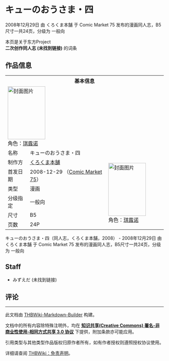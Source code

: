 # キューのおうさま・四

<!-- source html: G:\repos\THBWiki-Markdown-Builder\THBWikiMarkdown\Temp\main\b\b8\ns0%3A%E3%82%AD%E3%83%A5%E3%83%BC%E3%81%AE%E3%81%8A%E3%81%86%E3%81%95%E3%81%BE%E3%83%BB%E5%9B%9B.html -->

2008年12月29日 由 くろくま本舗 于 Comic Market 75 发布的漫画同人志，B5尺寸一共24页，分级为 一般向

本页是关于东方Project  
 **二次创作同人志 (未找到链接)** 的词条
## 作品信息

<table><tbody><tr><th colspan="3">基本信息</th></tr><tr><td class="cover-artwork-mobile" colspan="2"><a href="./文件-キューのおうさま・四封面.jpg.md" class="image" title="封面图片"><img alt="封面图片" src="https://upload.thwiki.cc/thumb/b/b0/%E3%82%AD%E3%83%A5%E3%83%BC%E3%81%AE%E3%81%8A%E3%81%86%E3%81%95%E3%81%BE%E3%83%BB%E5%9B%9B%E5%B0%81%E9%9D%A2.jpg/119px-%E3%82%AD%E3%83%A5%E3%83%BC%E3%81%AE%E3%81%8A%E3%81%86%E3%81%95%E3%81%BE%E3%83%BB%E5%9B%9B%E5%B0%81%E9%9D%A2.jpg" decoding="async" loading="lazy" width="119" height="168" srcset="https://upload.thwiki.cc/thumb/b/b0/%E3%82%AD%E3%83%A5%E3%83%BC%E3%81%AE%E3%81%8A%E3%81%86%E3%81%95%E3%81%BE%E3%83%BB%E5%9B%9B%E5%B0%81%E9%9D%A2.jpg/178px-%E3%82%AD%E3%83%A5%E3%83%BC%E3%81%AE%E3%81%8A%E3%81%86%E3%81%95%E3%81%BE%E3%83%BB%E5%9B%9B%E5%B0%81%E9%9D%A2.jpg 1.5x, https://upload.thwiki.cc/thumb/b/b0/%E3%82%AD%E3%83%A5%E3%83%BC%E3%81%AE%E3%81%8A%E3%81%86%E3%81%95%E3%81%BE%E3%83%BB%E5%9B%9B%E5%B0%81%E9%9D%A2.jpg/237px-%E3%82%AD%E3%83%A5%E3%83%BC%E3%81%AE%E3%81%8A%E3%81%86%E3%81%95%E3%81%BE%E3%83%BB%E5%9B%9B%E5%B0%81%E9%9D%A2.jpg 2x" data-file-width="389" data-file-height="550"></a><div class="cover-char">角色：<a href="./琪露诺.md" title="琪露诺">琪露诺</a></div></td>
</tr><tr><td class="label">名称</td><td colspan="2"> キューのおうさま・四 </td></tr><tr><td class="label">制作方</td><td><a href="./くろくま本舗.md" title="くろくま本舗">くろくま本舗</a></td><td class="cover-artwork" rowspan="6" style="min-width:168px;"><a href="./文件-キューのおうさま・四封面.jpg.md" class="image" title="封面图片"><img alt="封面图片" src="https://upload.thwiki.cc/thumb/b/b0/%E3%82%AD%E3%83%A5%E3%83%BC%E3%81%AE%E3%81%8A%E3%81%86%E3%81%95%E3%81%BE%E3%83%BB%E5%9B%9B%E5%B0%81%E9%9D%A2.jpg/119px-%E3%82%AD%E3%83%A5%E3%83%BC%E3%81%AE%E3%81%8A%E3%81%86%E3%81%95%E3%81%BE%E3%83%BB%E5%9B%9B%E5%B0%81%E9%9D%A2.jpg" decoding="async" loading="lazy" width="119" height="168" srcset="https://upload.thwiki.cc/thumb/b/b0/%E3%82%AD%E3%83%A5%E3%83%BC%E3%81%AE%E3%81%8A%E3%81%86%E3%81%95%E3%81%BE%E3%83%BB%E5%9B%9B%E5%B0%81%E9%9D%A2.jpg/178px-%E3%82%AD%E3%83%A5%E3%83%BC%E3%81%AE%E3%81%8A%E3%81%86%E3%81%95%E3%81%BE%E3%83%BB%E5%9B%9B%E5%B0%81%E9%9D%A2.jpg 1.5x, https://upload.thwiki.cc/thumb/b/b0/%E3%82%AD%E3%83%A5%E3%83%BC%E3%81%AE%E3%81%8A%E3%81%86%E3%81%95%E3%81%BE%E3%83%BB%E5%9B%9B%E5%B0%81%E9%9D%A2.jpg/237px-%E3%82%AD%E3%83%A5%E3%83%BC%E3%81%AE%E3%81%8A%E3%81%86%E3%81%95%E3%81%BE%E3%83%BB%E5%9B%9B%E5%B0%81%E9%9D%A2.jpg 2x" data-file-width="389" data-file-height="550"></a><div class="cover-char">角色：<a href="./琪露诺.md" title="琪露诺">琪露诺</a></div></td>
</tr><tr><td class="label">首发日期</td><td>2008-12-29&#160;（<a href="/展会作品列表?e=Comic+Market%2375">Comic Market 75</a>）</td></tr><tr><td class="label">类型</td><td>漫画</td></tr><tr><td class="label">分级指定</td><td>一般向</td></tr><tr><td class="label">尺寸</td><td>B5</td></tr><tr><td class="label">页数</td><td>24P</td></tr></tbody></table>

キューのおうさま・四（同人志，くろくま本舗，2008） - 2008年12月29日 由 くろくま本舗 于 Comic Market 75 发布的漫画同人志，B5尺寸一共24页，分级为 一般向
## Staff
- みずえだ (未找到链接)

## 评论




---

此文档由 [THBWiki-Markdown-Builder](https://github.com/Delsin-Yu/THBWiki-Markdown-Builder) 构建。

文档中的所有内容除特殊注明外，均在 [**知识共享(Creative Commons) 署名-非商业性使用-相同方式共享 3.0 协议**](https://creativecommons.org/licenses/by-sa/3.0/deed.zh-hans) 下提供，附加条款亦可能应用。

引用类型与其他类型作品版权归原作者所有，如有作者授权则遵照授权协议使用。

详细请查阅 [THBWiki：免责声明](https://thbwiki.cc/THBWiki:%E5%85%8D%E8%B4%A3%E5%A3%B0%E6%98%8E)。

